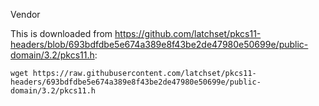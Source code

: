 Vendor

This is downloaded from https://github.com/latchset/pkcs11-headers/blob/693bdfdbe5e674a389e8f43be2de47980e50699e/public-domain/3.2/pkcs11.h:

```shell
wget https://raw.githubusercontent.com/latchset/pkcs11-headers/693bdfdbe5e674a389e8f43be2de47980e50699e/public-domain/3.2/pkcs11.h
```
